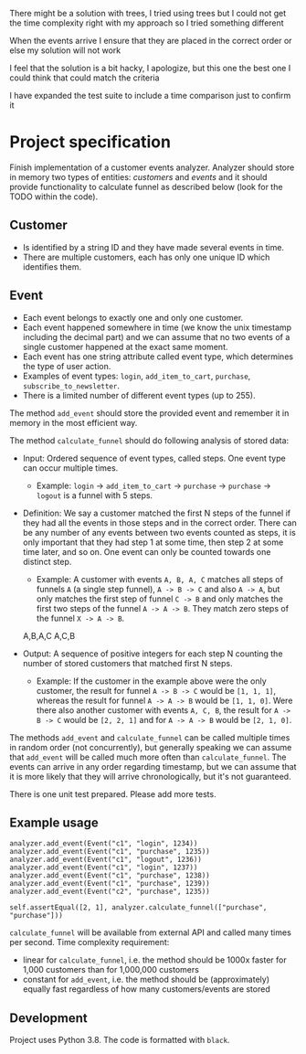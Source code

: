 There might be a solution with trees, I tried using trees but I could not get the time complexity right with my approach so I tried something different

When the events arrive I ensure that they are placed in the correct order or else my solution will not work

I feel that the solution is a bit hacky, I apologize, but this one the best one I could think that could match the criteria

I have expanded the test suite to include a time comparison just to confirm it

# Project specification

Finish implementation of a customer events analyzer. Analyzer should store in memory two
types of entities: _customers_ and _events_ and it should provide functionality to calculate
funnel as described below (look for the TODO within the code).

## Customer

- Is identified by a string ID and they have made several events in time.
- There are multiple customers, each has only one unique ID which identifies them.

## Event

- Each event belongs to exactly one and only one customer.
- Each event happened somewhere in time (we know the unix timestamp including the decimal part) and we can assume that no two events of a single customer happened at the exact same moment.
- Each event has one string attribute called event type, which determines the type of user action.
- Examples of event types: `login`, `add_item_to_cart`, `purchase`, `subscribe_to_newsletter`.
- There is a limited number of different event types (up to 255).

The method `add_event` should store the provided event and remember it in memory in the most efficient way.

The method `calculate_funnel` should do following analysis of stored data:

- Input: Ordered sequence of event types, called steps. One event type can occur multiple times.
  - Example: `login` -> `add_item_to_cart` -> `purchase` -> `purchase` -> `logout` is a funnel with 5 steps.
- Definition: We say a customer matched the first N steps of the funnel if they had all the events in those steps and in the correct order. There can be any number of any events between two events counted as steps, it is only important that they had step 1 at some time, then step 2 at some time later, and so on. One event can only be counted towards one distinct step.

  - Example: A customer with events `A, B, A, C` matches all steps of funnels `A` (a single step funnel), `A -> B -> C` and also `A -> A`, but only matches the first step of funnel `C -> B` and only matches the first two steps of the funnel `A -> A -> B`. They match zero steps of the funnel `X -> A -> B`.

  A,B,A,C
  A,C,B

- Output: A sequence of positive integers for each step N counting the number of stored customers that matched first N steps.
  - Example: If the customer in the example above were the only customer, the result for funnel `A -> B -> C` would be `[1, 1, 1]`, whereas the result for funnel `A -> A -> B` would be `[1, 1, 0]`. Were there also another customer with events `A, C, B`, the result for `A -> B -> C` would be `[2, 2, 1]` and for `A -> A -> B` would be `[2, 1, 0]`.

The methods `add_event` and `calculate_funnel` can be called multiple times in random order (not concurrently), but generally speaking we can assume that `add_event` will be called much more often than `calculate_funnel`.
The events can arrive in any order regarding timestamp, but we can assume that it is more likely that they will arrive chronologically, but it's not guaranteed.

There is one unit test prepared. Please add more tests.

## Example usage

```
analyzer.add_event(Event("c1", "login", 1234))
analyzer.add_event(Event("c1", "purchase", 1235))
analyzer.add_event(Event("c1", "logout", 1236))
analyzer.add_event(Event("c1", "login", 1237))
analyzer.add_event(Event("c1", "purchase", 1238))
analyzer.add_event(Event("c1", "purchase", 1239))
analyzer.add_event(Event("c2", "purchase", 1235))

self.assertEqual([2, 1], analyzer.calculate_funnel(["purchase", "purchase"]))
```

`calculate_funnel` will be available from external API and called many times per second. Time complexity requirement:

- linear for `calculate_funnel`, i.e. the method should be 1000x faster for 1,000 customers than for 1,000,000 customers
- constant for `add_event`, i.e. the method should be (approximately) equally fast regardless of how many customers/events are stored

## Development

Project uses Python 3.8. The code is formatted with `black`.
